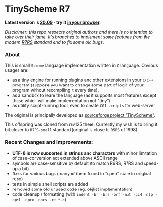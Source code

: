 # TinyScheme R7

**Latest version is [20.09](https://github.com/RodionGork/tinyscheme/tags) -
try it [in your browser](https://rodiongork.github.io/tinyscheme/).**

_Disclaimer: this repo respects original authors and there is no intention
to take over their fame. It's branched to implement some features from the modern [R7RS](https://small.r7rs.org/) standard
and to fix some old bugs._

### About

This is small `Scheme` language implementation written in `C` language. Obvious usages are:

- as a tiny engine for running plugins and other extensions in your `C/C++` program (suppose you want to change some part
  of logic of your program without recompiling it every time).
- as a sandbox to learn the language (as it supports most features except those which will make implementation not "tiny")
- as utility script-running tool, even to create `CGI-scripts` for web-server

The original is principally developed as [sourceforge project "TinyScheme"](https://sourceforge.net/projects/tinyscheme/).

This offspring was cloned from rev125 there. Currently my wish is to bring it bit closer to `R7RS-small` standard
(original is close to `R5RS` of 1998).

### Recent Changes and Improvements:

- **UTF-8 is now supported in strings and characters** with minor limitation of case-conversion not extended above ASCII range
- symbols are case-sensitive by default (to match R6RS, R7RS and speed-up a bit)
- fixes for various bugs (many of them found in "open" state in original repo)
- tests in simple shell scripts are added
- removed some old unused code (eg. objlist implementation)
- code cleanup / formatting (with `indent -br -brs -brf -nut -ci4 -nlp -npsl -npro -npcs -ce *.c`)
